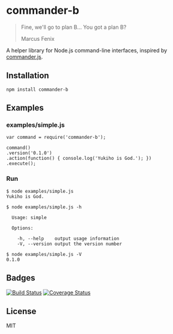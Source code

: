 commander-b
==============================================================================

> Fine, we'll go to plan B... You got a plan B?
>
> Marcus Fenix

A helper library for Node.js command-line interfaces, inspired by [commander.js][visionmedia/commander.js].

[visionmedia/commander.js]: https://github.com/visionmedia/commander.js

Installation
------------------------------------------------------------------------------

    npm install commander-b

Examples
------------------------------------------------------------------------------

### examples/simple.js

    var command = require('commander-b');

    command()
    .version('0.1.0')
    .action(function() { console.log('Yukiho is God.'); })
    .execute();

### Run

    $ node examples/simple.js
    Yukiho is God.

    $ node examples/simple.js -h

      Usage: simple

      Options:

        -h, --help    output usage information
        -V, --version output the version number

    $ node examples/simple.js -V
    0.1.0

Badges
------------------------------------------------------------------------------

[![Build Status](https://travis-ci.org/bouzuya/commander-b.svg)](https://travis-ci.org/bouzuya/commander-b)
[![Coverage Status](https://img.shields.io/coveralls/bouzuya/commander-b.svg)](https://coveralls.io/r/bouzuya/commander-b?branch=master)

License
------------------------------------------------------------------------------

MIT
